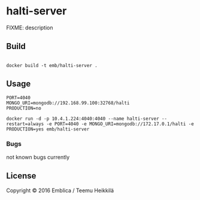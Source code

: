 # halti-server

FIXME: description

## Build

```

docker build -t emb/halti-server .
```


## Usage

```
PORT=4040
MONGO_URI=mongodb://192.168.99.100:32768/halti
PRODUCTION=no
```

```
docker run -d -p 10.4.1.224:4040:4040 --name halti-server --restart=always -e PORT=4040 -e MONGO_URI=mongodb://172.17.0.1/halti -e PRODUCTION=yes emb/halti-server
```

### Bugs

not known bugs currently

## License

Copyright © 2016 Emblica / Teemu Heikkilä
